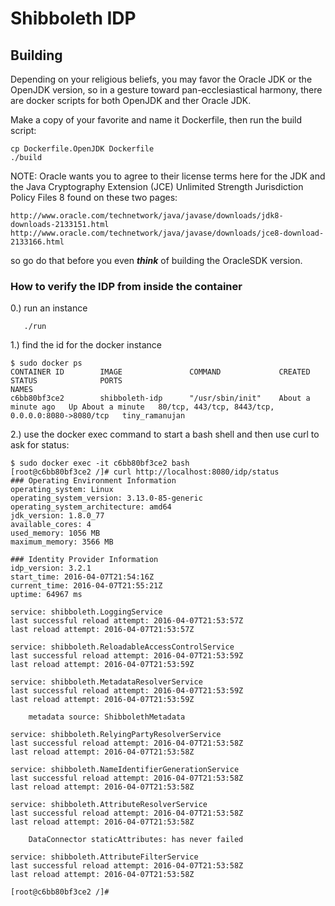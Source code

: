 # Shibboleth IDP

## Building

Depending on your religious beliefs, you may favor the Oracle JDK or the
OpenJDK version, so in a gesture toward pan-ecclesiastical harmony, there
are docker scripts for both OpenJDK and ther Oracle JDK. 

Make a copy of your favorite and name it Dockerfile, then run the build
script:

```
cp Dockerfile.OpenJDK Dockerfile
./build
```

NOTE: Oracle wants you to agree to their license terms here for the
JDK and the Java Cryptography Extension (JCE) Unlimited Strength Jurisdiction Policy Files 8 
found on these two pages:
```
http://www.oracle.com/technetwork/java/javase/downloads/jdk8-downloads-2133151.html
http://www.oracle.com/technetwork/java/javase/downloads/jce8-download-2133166.html
```
so go do that before you even **_think_** of building the OracleSDK version.

### How to verify the IDP from inside the container

0.) run an instance

```
   ./run
```
  
1.) find the id for the docker instance
```
$ sudo docker ps
CONTAINER ID        IMAGE               COMMAND             CREATED              STATUS              PORTS                                               NAMES
c6bb80bf3ce2        shibboleth-idp      "/usr/sbin/init"    About a minute ago   Up About a minute   80/tcp, 443/tcp, 8443/tcp, 0.0.0.0:8080->8080/tcp   tiny_ramanujan
```
   
2.) use the docker exec command to start a bash shell and then use curl to ask for status:
```
$ sudo docker exec -it c6bb80bf3ce2 bash
[root@c6bb80bf3ce2 /]# curl http://localhost:8080/idp/status
### Operating Environment Information
operating_system: Linux
operating_system_version: 3.13.0-85-generic
operating_system_architecture: amd64
jdk_version: 1.8.0_77
available_cores: 4
used_memory: 1056 MB
maximum_memory: 3566 MB

### Identity Provider Information
idp_version: 3.2.1
start_time: 2016-04-07T21:54:16Z
current_time: 2016-04-07T21:55:21Z
uptime: 64967 ms

service: shibboleth.LoggingService
last successful reload attempt: 2016-04-07T21:53:57Z
last reload attempt: 2016-04-07T21:53:57Z

service: shibboleth.ReloadableAccessControlService
last successful reload attempt: 2016-04-07T21:53:59Z
last reload attempt: 2016-04-07T21:53:59Z

service: shibboleth.MetadataResolverService
last successful reload attempt: 2016-04-07T21:53:59Z
last reload attempt: 2016-04-07T21:53:59Z

	metadata source: ShibbolethMetadata

service: shibboleth.RelyingPartyResolverService
last successful reload attempt: 2016-04-07T21:53:58Z
last reload attempt: 2016-04-07T21:53:58Z

service: shibboleth.NameIdentifierGenerationService
last successful reload attempt: 2016-04-07T21:53:58Z
last reload attempt: 2016-04-07T21:53:58Z

service: shibboleth.AttributeResolverService
last successful reload attempt: 2016-04-07T21:53:58Z
last reload attempt: 2016-04-07T21:53:58Z

	DataConnector staticAttributes: has never failed

service: shibboleth.AttributeFilterService
last successful reload attempt: 2016-04-07T21:53:58Z
last reload attempt: 2016-04-07T21:53:58Z

[root@c6bb80bf3ce2 /]# 

```
